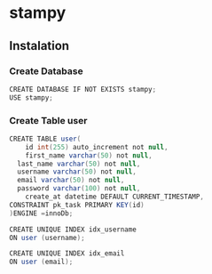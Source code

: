 # stampy

## Instalation
### Create Database

```java
CREATE DATABASE IF NOT EXISTS stampy;
USE stampy;
```

### Create Table user

```java 
CREATE TABLE user(
	id int(255) auto_increment not null,
	first_name varchar(50) not null,
  last_name varchar(50) not null,
  username varchar(50) not null,
  email varchar(50) not null,
  password varchar(100) not null,
	create_at datetime DEFAULT CURRENT_TIMESTAMP,	
CONSTRAINT pk_task PRIMARY KEY(id)
)ENGINE =innoDb;
```

```java
CREATE UNIQUE INDEX idx_username
ON user (username);
```
```java
CREATE UNIQUE INDEX idx_email
ON user (email);
